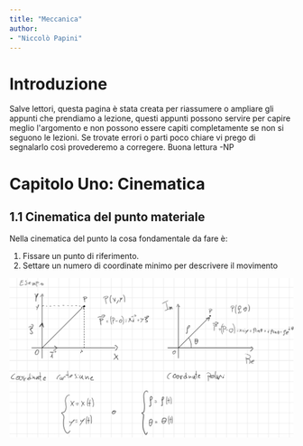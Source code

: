 ```yaml
---
title: "Meccanica"
author: 
- "Niccolò Papini"
---
```

# Introduzione

Salve lettori, questa pagina è stata creata per riassumere o ampliare gli appunti che prendiamo a lezione, questi appunti possono servire per capire meglio l'argomento e non possono essere capiti completamente se non si seguono le lezioni. Se trovate errori o parti poco chiare vi prego di segnalarlo così provederemo a corregere. Buona lettura -NP

# Capitolo Uno: Cinematica

## 1.1 Cinematica del punto materiale

Nella cinematica del punto la cosa fondamentale da fare è:

1. Fissare un punto di riferimento.
2. Settare un numero di coordinate minimo per descrivere il movimento

![](assets/Capitolo_Uno/Coordinate.jpg)
